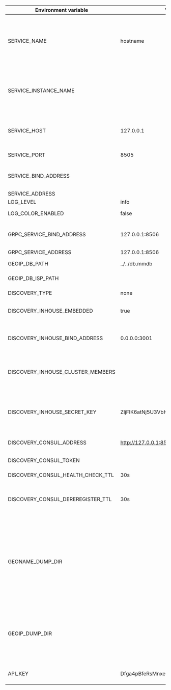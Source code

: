 |**Environment variable**|**Value**|**Description**|
|------------------------|---------|---------------|
|SERVICE_NAME|hostname|DEPRECATED. Unique service instance name. Use 'hostname' to set the hostname value. <br/>DEPRECATED. The name is used to identify the service in logs. |
|SERVICE_INSTANCE_NAME||Unique service instance name. Use 'hostname' to set the hostname value. <br/>The name is used to identify the service in logs. |
|SERVICE_HOST|127.0.0.1|DEPRECATED. IP address, or a host name that can be resolved to IP addresses|
|SERVICE_PORT|8505|DEPRECATED. Service port|
|SERVICE_BIND_ADDRESS||Service configuration related to what address bind to and port to listen on|
|SERVICE_ADDRESS||Service public address|
|LOG_LEVEL|info|Log level|
|LOG_COLOR_ENABLED|false|Enable the colorized output|
|GRPC_SERVICE_BIND_ADDRESS|127.0.0.1:8506|Service configuration related to what address bind to and port to listen|
|GRPC_SERVICE_ADDRESS|127.0.0.1:8506|GRPC public address|
|GEOIP_DB_PATH|../../db.mmdb|Path to GeoLite2 or GeoIP2 city database|
|GEOIP_DB_ISP_PATH||Path to GeoIP2 ISP database|
|DISCOVERY_TYPE|none|Discovery type (none, in-house, consul)|
|DISCOVERY_INHOUSE_EMBEDDED|true|If true, in-house discovery will use service bind address|
|DISCOVERY_INHOUSE_BIND_ADDRESS|0.0.0.0:3001|For non embedded mode. Configuration related to what address to bind to and ports to listen on.|
|DISCOVERY_INHOUSE_CLUSTER_MEMBERS||Comma separated list of any existing member of the cluster to join it. Example: '127.0.0.1:3001'|
|DISCOVERY_INHOUSE_SECRET_KEY|ZljFlK6atNj5U3VbHrDxRgFMHYcgEOpy|SecretKey is used to encrypt messages. The value should be either 16, 24, or 32 bytes to select AES-128, AES-192, or AES-256.|
|DISCOVERY_CONSUL_ADDRESS|http://127.0.0.1:8500|Address of the Consul server|
|DISCOVERY_CONSUL_TOKEN|| Token is used to provide a per-request ACL token|
|DISCOVERY_CONSUL_HEALTH_CHECK_TTL|30s|Check TTL|
|DISCOVERY_CONSUL_DEREREGISTER_TTL|30s|If a check is in the critical state for more than this configured value,	then the service will automatically be deregistered|
|GEONAME_DUMP_DIR||The path to the directory where the GeoNames dumps are located (countryInfo.txt, admin1CodesASKII.txt, cities5000.zip). If variable isn't set, GeoNames api will be disabled. The dumps will be loaded when service starts, if something is missing|
|GEOIP_DUMP_DIR||The path to the directory where the csv ip database is located. If the variable is set and the csv file is missing, the service will generate it from the mmdb when it starts.|
|API_KEY|Dfga4pBfeRsMnxesWmY8eNBCW2Zf46kL|API key for dumps used for importing into other databases|
